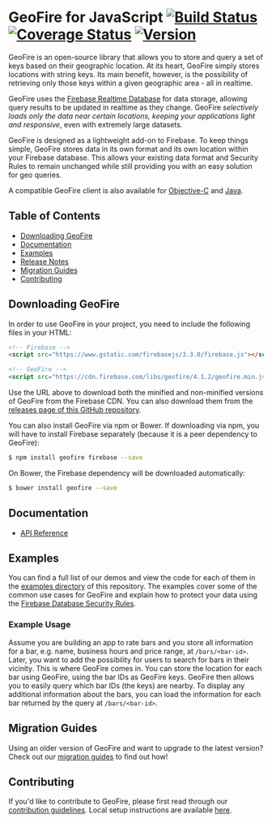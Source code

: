 # GeoFire for JavaScript [![Build Status](https://travis-ci.org/firebase/geofire-js.svg?branch=master)](https://travis-ci.org/firebase/geofire-js) [![Coverage Status](https://coveralls.io/repos/github/firebase/geofire-js/badge.svg?branch=master)](https://coveralls.io/github/firebase/geofire-js?branch=master) [![Version](https://badge.fury.io/gh/firebase%2Fgeofire-js.svg)](http://badge.fury.io/gh/firebase%2Fgeofire-js)

GeoFire is an open-source library that allows you to store and query a set of keys based on their
geographic location. At its heart, GeoFire simply stores locations with string keys. Its main
benefit, however, is the possibility of retrieving only those keys within a given geographic
area - all in realtime.

GeoFire uses the [Firebase Realtime Database](https://firebase.google.com/docs/database/) for data
storage, allowing query results to be updated in realtime as they change. GeoFire *selectively loads
only the data near certain locations, keeping your applications light and responsive*, even with
extremely large datasets.

GeoFire is designed as a lightweight add-on to Firebase. To keep things simple, GeoFire stores data
in its own format and its own location within your Firebase database. This allows your existing data
format and Security Rules to remain unchanged while still providing you with an easy solution for geo
queries.

A compatible GeoFire client is also available for [Objective-C](https://github.com/firebase/geofire-objc)
and [Java](https://github.com/firebase/geofire-java).


## Table of Contents

 * [Downloading GeoFire](#downloading-geofire)
 * [Documentation](#documentation)
 * [Examples](#examples)
 * [Release Notes](https://github.com/firebase/geofire-js/releases)
 * [Migration Guides](#migration-guides)
 * [Contributing](#contributing)


## Downloading GeoFire

In order to use GeoFire in your project, you need to include the following files in your HTML:

```html
<!-- Firebase -->
<script src="https://www.gstatic.com/firebasejs/3.3.0/firebase.js"></script>

<!-- GeoFire -->
<script src="https://cdn.firebase.com/libs/geofire/4.1.2/geofire.min.js"></script>
```

Use the URL above to download both the minified and non-minified versions of GeoFire from the
Firebase CDN. You can also download them from the
[releases page of this GitHub repository](https://github.com/firebase/geofire-js/releases).

You can also install GeoFire via npm or Bower. If downloading via npm, you will have to install
Firebase separately (because it is a peer dependency to GeoFire):

```bash
$ npm install geofire firebase --save
```

On Bower, the Firebase dependency will be downloaded automatically:

```bash
$ bower install geofire --save
```

## Documentation

* [API Reference](docs/reference.md)


## Examples

You can find a full list of our demos and view the code for each of them in the
[examples directory](examples/) of this repository. The examples cover some of the common use
cases for GeoFire and explain how to protect your data using the
[Firebase Database Security Rules](https://firebase.google.com/docs/database/security/).

### Example Usage

Assume you are building an app to rate bars and you store all information for a bar, e.g. name,
business hours and price range, at `/bars/<bar-id>`. Later, you want to add the possibility for
users to search for bars in their vicinity. This is where GeoFire comes in. You can store the
location for each bar using GeoFire, using the bar IDs as GeoFire keys. GeoFire then allows you to
easily query which bar IDs (the keys) are nearby. To display any additional information about the
bars, you can load the information for each bar returned by the query at `/bars/<bar-id>`.


## Migration Guides

Using an older version of GeoFire and want to upgrade to the latest version? Check out our
[migration guides](docs/migration.md) to find out how!


## Contributing

If you'd like to contribute to GeoFire, please first read through our [contribution
guidelines](.github/CONTRIBUTING.md). Local setup instructions are available [here](.github/CONTRIBUTING.md#local-setup).
